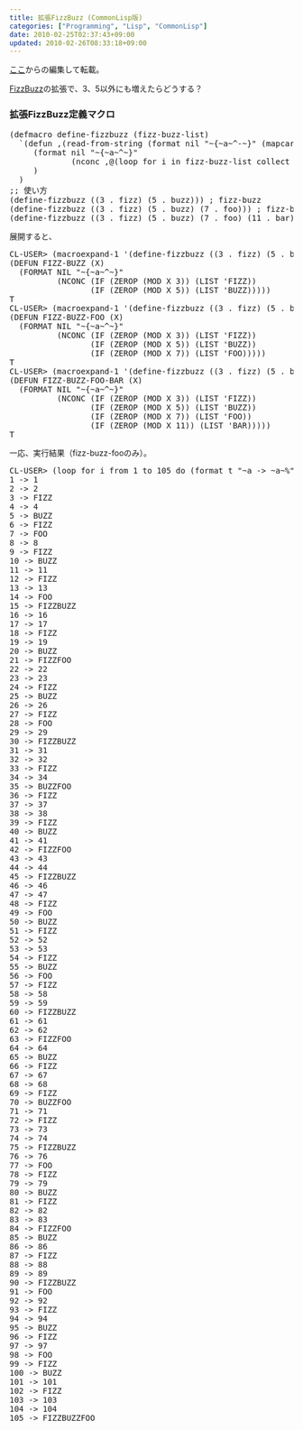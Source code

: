 ```yaml
---
title: 拡張FizzBuzz (CommonLisp版)
categories: ["Programming", "Lisp", "CommonLisp"]
date: 2010-02-25T02:37:43+09:00
updated: 2010-02-26T08:33:18+09:00
---
```


<p>
<a href="http://ik.am/blog/2009/12/06/%e6%8b%a1%e5%bc%b5fizzbuzz/">ここ</a>からの編集して転載。
</p>
<p>
<a href="http://ja.wikipedia.org/wiki/Fizz_Buzz">FizzBuzz</a>の拡張で、3、5以外にも増えたらどうする？
</p>
<h3>拡張FizzBuzz定義マクロ</h3>
<pre class="prettyprint lang-cl">
(defmacro define-fizzbuzz (fizz-buzz-list)
  `(defun ,(read-from-string (format nil "~{~a~^-~}" (mapcar #'cdr fizz-buzz-list))) (x)
     (format nil "~{~a~^~}"
             (nconc ,@(loop for i in fizz-buzz-list collect `(if (zerop (mod x ,(car i))) (list ',(cdr i))))))
     )
  )
;; 使い方
(define-fizzbuzz ((3 . fizz) (5 . buzz))) ; fizz-buzz
(define-fizzbuzz ((3 . fizz) (5 . buzz) (7 . foo))) ; fizz-buzz-foo
(define-fizzbuzz ((3 . fizz) (5 . buzz) (7 . foo) (11 . bar))) ; fizz-buzz-foo-bar
</pre>
<p>
展開すると、
</p>
<pre class="prettyprint lang-cl">
CL-USER> (macroexpand-1 '(define-fizzbuzz ((3 . fizz) (5 . buzz))))
(DEFUN FIZZ-BUZZ (X)
  (FORMAT NIL "~{~a~^~}"
          (NCONC (IF (ZEROP (MOD X 3)) (LIST 'FIZZ))
                 (IF (ZEROP (MOD X 5)) (LIST 'BUZZ)))))
T
CL-USER> (macroexpand-1 '(define-fizzbuzz ((3 . fizz) (5 . buzz) (7 . foo))))
(DEFUN FIZZ-BUZZ-FOO (X)
  (FORMAT NIL "~{~a~^~}"
          (NCONC (IF (ZEROP (MOD X 3)) (LIST 'FIZZ))
                 (IF (ZEROP (MOD X 5)) (LIST 'BUZZ))
                 (IF (ZEROP (MOD X 7)) (LIST 'FOO)))))
T
CL-USER> (macroexpand-1 '(define-fizzbuzz ((3 . fizz) (5 . buzz) (7 . foo) (11 . bar))))
(DEFUN FIZZ-BUZZ-FOO-BAR (X)
  (FORMAT NIL "~{~a~^~}"
          (NCONC (IF (ZEROP (MOD X 3)) (LIST 'FIZZ))
                 (IF (ZEROP (MOD X 5)) (LIST 'BUZZ))
                 (IF (ZEROP (MOD X 7)) (LIST 'FOO))
                 (IF (ZEROP (MOD X 11)) (LIST 'BAR)))))
T
</pre>
<p>
一応、実行結果（fizz-buzz-fooのみ）。
</p>
<pre class="prettyprint lang-cl">
CL-USER> (loop for i from 1 to 105 do (format t "~a -> ~a~%" i (fizz-buzz-foo i)))
1 -> 1
2 -> 2
3 -> FIZZ
4 -> 4
5 -> BUZZ
6 -> FIZZ
7 -> FOO
8 -> 8
9 -> FIZZ
10 -> BUZZ
11 -> 11
12 -> FIZZ
13 -> 13
14 -> FOO
15 -> FIZZBUZZ
16 -> 16
17 -> 17
18 -> FIZZ
19 -> 19
20 -> BUZZ
21 -> FIZZFOO
22 -> 22
23 -> 23
24 -> FIZZ
25 -> BUZZ
26 -> 26
27 -> FIZZ
28 -> FOO
29 -> 29
30 -> FIZZBUZZ
31 -> 31
32 -> 32
33 -> FIZZ
34 -> 34
35 -> BUZZFOO
36 -> FIZZ
37 -> 37
38 -> 38
39 -> FIZZ
40 -> BUZZ
41 -> 41
42 -> FIZZFOO
43 -> 43
44 -> 44
45 -> FIZZBUZZ
46 -> 46
47 -> 47
48 -> FIZZ
49 -> FOO
50 -> BUZZ
51 -> FIZZ
52 -> 52
53 -> 53
54 -> FIZZ
55 -> BUZZ
56 -> FOO
57 -> FIZZ
58 -> 58
59 -> 59
60 -> FIZZBUZZ
61 -> 61
62 -> 62
63 -> FIZZFOO
64 -> 64
65 -> BUZZ
66 -> FIZZ
67 -> 67
68 -> 68
69 -> FIZZ
70 -> BUZZFOO
71 -> 71
72 -> FIZZ
73 -> 73
74 -> 74
75 -> FIZZBUZZ
76 -> 76
77 -> FOO
78 -> FIZZ
79 -> 79
80 -> BUZZ
81 -> FIZZ
82 -> 82
83 -> 83
84 -> FIZZFOO
85 -> BUZZ
86 -> 86
87 -> FIZZ
88 -> 88
89 -> 89
90 -> FIZZBUZZ
91 -> FOO
92 -> 92
93 -> FIZZ
94 -> 94
95 -> BUZZ
96 -> FIZZ
97 -> 97
98 -> FOO
99 -> FIZZ
100 -> BUZZ
101 -> 101
102 -> FIZZ
103 -> 103
104 -> 104
105 -> FIZZBUZZFOO
</pre>
